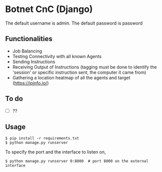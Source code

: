 # Botnet CnC (Django)

The default username is admin.
The default password is password

## Functionalities
* Job Balancing
* Testing Connectivity with all known Agents
* Sending Instructions
* Receiving Output of Instructions (tagging must be done to identify the 'session' or specific instruction sent, the computer it came from)
* Gathering a location heatmap of all the agents and target (https://ipinfo.io/)

## To do
- [ ] ??

## Usage
```console
$ pip install -r requirements.txt
$ python manage.py runserver
```

To specify the port and the interface to listen on,
```console
$ python manage.py runserver 0:8000  # port 8000 on the external interface
```